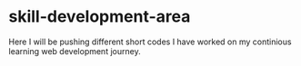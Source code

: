 # skill-development-area
Here I will be pushing different short codes I have worked on my continious learning web development journey.
